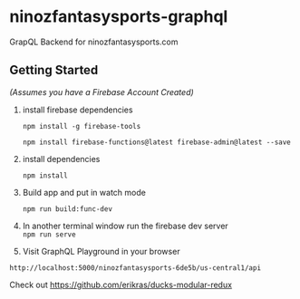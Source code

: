 # ninozfantasysports-graphql
GrapQL Backend for ninozfantasysports.com

## Getting Started 

_(Assumes you have a Firebase Account Created)_

1. install firebase dependencies  

    `npm install -g firebase-tools`  

    `npm install firebase-functions@latest firebase-admin@latest --save`

2. install dependencies   

    `npm install`

3. Build app and put in watch mode

    `npm run build:func-dev`

4. In another terminal window run the firebase dev server  
    `npm run serve `

5. Visit GraphQL Playground in your browser

`http://localhost:5000/ninozfantasysports-6de5b/us-central1/api`

Check out https://github.com/erikras/ducks-modular-redux